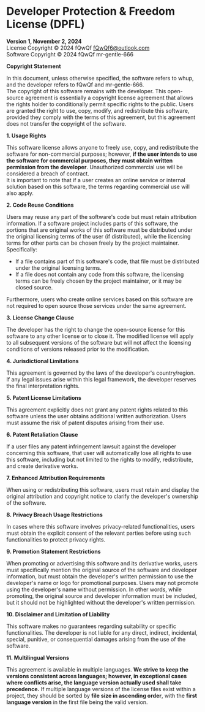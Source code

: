 # Developer Protection & Freedom License (DPFL)

**Version 1, November 2, 2024**  
License Copyright © 2024 fQwQf fQwQf6@outlook.com  
Software Copyright © 2024 fQwQf mr-gentle-666
  

**Copyright Statement**

In this document, unless otherwise specified, the software refers to whup, and the developer refers to fQwQf and mr-gentle-666.  
The copyright of this software remains with the developer. This open-source agreement is essentially a copyright license agreement that allows the rights holder to conditionally permit specific rights to the public. Users are granted the right to use, copy, modify, and redistribute this software, provided they comply with the terms of this agreement, but this agreement does not transfer the copyright of the software.

**1. Usage Rights**

This software license allows anyone to freely use, copy, and redistribute the software for non-commercial purposes; however, **if the user intends to use the software for commercial purposes, they must obtain written permission from the developer**. Unauthorized commercial use will be considered a breach of contract.  
It is important to note that if a user creates an online service or internal solution based on this software, the terms regarding commercial use will also apply.

**2. Code Reuse Conditions**

Users may reuse any part of the software's code but must retain attribution information. If a software project includes parts of this software, the portions that are original works of this software must be distributed under the original licensing terms of the user (if distributed), while the licensing terms for other parts can be chosen freely by the project maintainer. Specifically:

- If a file contains part of this software's code, that file must be distributed under the original licensing terms.
- If a file does not contain any code from this software, the licensing terms can be freely chosen by the project maintainer, or it may be closed source.

Furthermore, users who create online services based on this software are not required to open source those services under the same agreement.

**3. License Change Clause**

The developer has the right to change the open-source license for this software to any other license or to close it. The modified license will apply to all subsequent versions of the software but will not affect the licensing conditions of versions released prior to the modification.

**4. Jurisdictional Limitations**

This agreement is governed by the laws of the developer's country/region. If any legal issues arise within this legal framework, the developer reserves the final interpretation rights.

**5. Patent License Limitations**

This agreement explicitly does not grant any patent rights related to this software unless the user obtains additional written authorization. Users must assume the risk of patent disputes arising from their use.

**6. Patent Retaliation Clause**

If a user files any patent infringement lawsuit against the developer concerning this software, that user will automatically lose all rights to use this software, including but not limited to the rights to modify, redistribute, and create derivative works.

**7. Enhanced Attribution Requirements**

When using or redistributing this software, users must retain and display the original attribution and copyright notice to clarify the developer's ownership of the software.

**8. Privacy Breach Usage Restrictions**

In cases where this software involves privacy-related functionalities, users must obtain the explicit consent of the relevant parties before using such functionalities to protect privacy rights.

**9. Promotion Statement Restrictions**

When promoting or advertising this software and its derivative works, users must specifically mention the original source of the software and developer information, but must obtain the developer's written permission to use the developer's name or logo for promotional purposes. Users may not promote using the developer's name without permission. In other words, while promoting, the original source and developer information must be included, but it should not be highlighted without the developer's written permission.

**10. Disclaimer and Limitation of Liability**

This software makes no guarantees regarding suitability or specific functionalities. The developer is not liable for any direct, indirect, incidental, special, punitive, or consequential damages arising from the use of the software.

**11. Multilingual Versions**

This agreement is available in multiple languages. **We strive to keep the versions consistent across languages; however, in exceptional cases where conflicts arise, the language version actually used shall take precedence.** If multiple language versions of the license files exist within a project, they should be sorted by **file size in ascending order**, with the **first language version** in the first file being the valid version.